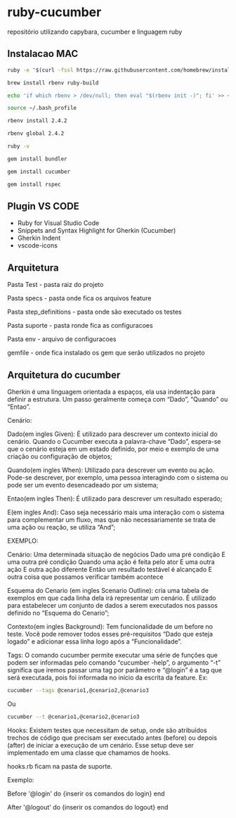 # ruby-cucumber
repositório utilizando capybara, cucumber e linguagem ruby

## Instalacao MAC


```sh
ruby -e "$(curl -fssl https://raw.githubusercontent.com/homebrew/install/master/install)"
```


```sh
brew install rbenv ruby-build
```


```sh
echo 'if which rbenv > /dev/null; then eval "$(rbenv init -)"; fi' >> ~/.bash
```


```sh
source ~/.bash_profile
```


```sh
rbenv install 2.4.2
```


```sh
rbenv global 2.4.2
```


```sh
ruby -v
```

```sh
gem install bundler
```

```sh
gem install cucumber
```


```sh
gem install rspec
```


## Plugin VS CODE

- Ruby for Visual Studio Code
- Snippets and Syntax Highlight for Gherkin (Cucumber)
- Gherkin Indent
- vscode-icons


## Arquitetura

Pasta Test - pasta raiz do projeto

Pasta specs - pasta onde fica os arquivos feature

Pasta step_definitions - pasta onde são executado os testes

Pasta suporte - pasta ronde fica as configuracoes

Pasta env - arquivo de configuracoes

gemfile - onde fica instalado os gem que serão utilizados no projeto

## Arquitetura do cucumber

Gherkin é uma linguagem orientada a espaços, ela usa indentação para definir a estrutura. Um passo geralmente começa com “Dado”, “Quando” ou “Entao”.

Cenário: 

Dado(em ingles Given): É utilizado para descrever um contexto inicial do cenário. Quando o Cucumber executa a palavra-chave “Dado”, espera-se que o cenário esteja em um estado definido, por meio e exemplo de uma criação ou configuração de objetos;

Quando(em ingles When): Utilizado para descrever um evento ou ação. Pode-se descrever, por exemplo, uma pessoa interagindo com o sistema ou pode ser um evento desencadeado por um sistema;

Entao(em ingles Then): É utilizado para descrever um resultado esperado;

E(em ingles And): Caso seja necessário mais uma interação com o sistema para complementar um fluxo, mas que não necessariamente se trata de uma ação ou reação, se utiliza “And”;

EXEMPLO: 

Cenário: Uma determinada situação de negócios
    Dado uma pré condição
    E uma outra pré condição
    Quando uma ação é feita pelo ator
    E uma outra ação
    E outra ação diferente
    Então um resultado testável é alcançado
    E outra coisa que possamos verificar também acontece


Esquema do Cenario (em ingles Scenario Outline): cria uma tabela de exemplos em que cada linha dela irá representar um cenário. É utilizado para estabelecer um conjunto de dados a serem executados nos passos definido no “Esquema do Cenario”;

Contexto(em ingles Background): Tem funcionalidade de um before no teste. Você pode remover todos esses pré-requisitos “Dado que esteja logado” e adicionar essa linha logo após a “Funcionalidade”.

Tags: O comando cucumber permite executar uma série de funções que podem ser informadas pelo comando “cucumber -help”, o argumento “-t” significa que iremos passar uma tag por parâmetro e “@login” é a tag que será executada, pois foi informada no início da escrita da feature.
Ex:

```sh
cucumber --tags @cenario1,@cenario2,@cenario3
```
Ou

```sh
cucumber --t @cenario1,@cenario2,@cenario3
```


Hooks: Existem testes que necessitam de setup, onde são atribuídos trechos de código que precisam ser executado antes (before) ou depois (after) de iniciar a execução de um cenário. Esse setup deve ser implementado em uma classe que chamamos de hooks.

hooks.rb ficam na pasta de suporte.

Exemplo: 

Before '@login' do
  {inserir os comandos do login}
end

After '@logout' do
  {inserir os comandos do logout}
end
